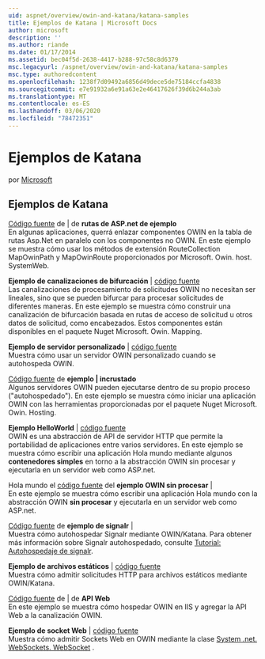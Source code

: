 ```yaml
---
uid: aspnet/overview/owin-and-katana/katana-samples
title: Ejemplos de Katana | Microsoft Docs
author: microsoft
description: ''
ms.author: riande
ms.date: 01/17/2014
ms.assetid: bec04f5d-2638-4417-b288-97c58c8d6379
msc.legacyurl: /aspnet/overview/owin-and-katana/katana-samples
msc.type: authoredcontent
ms.openlocfilehash: 1238f7d09492a6856d49dece5de75184ccfa4838
ms.sourcegitcommit: e7e91932a6e91a63e2e46417626f39d6b244a3ab
ms.translationtype: MT
ms.contentlocale: es-ES
ms.lasthandoff: 03/06/2020
ms.locfileid: "78472351"
---
```

# <a name="katana-samples"></a>Ejemplos de Katana

por [Microsoft](https://github.com/microsoft)

## <a name="katana-samples"></a>Ejemplos de Katana

[Código fuente](https://github.com/aspnet/samples/tree/master/samples/aspnet/Katana/AspNetRoutes) de | de **rutas de ASP.net de ejemplo**  
En algunas aplicaciones, querrá enlazar componentes OWIN en la tabla de rutas Asp.Net en paralelo con los componentes no OWIN. En este ejemplo se muestra cómo usar los métodos de extensión RouteCollection MapOwinPath y MapOwinRoute proporcionados por Microsoft. Owin. host. SystemWeb.

**Ejemplo de canalizaciones de bifurcación** | [código fuente](https://github.com/aspnet/samples/tree/master/samples/aspnet/Katana/BranchingPipelines)  
Las canalizaciones de procesamiento de solicitudes OWIN no necesitan ser lineales, sino que se pueden bifurcar para procesar solicitudes de diferentes maneras. En este ejemplo se muestra cómo construir una canalización de bifurcación basada en rutas de acceso de solicitud u otros datos de solicitud, como encabezados. Estos componentes están disponibles en el paquete Nuget Microsoft. Owin. Mapping.

**Ejemplo de servidor personalizado** | [código fuente](https://github.com/aspnet/samples/tree/master/samples/aspnet/Katana/CustomServer)   
Muestra cómo usar un servidor OWIN personalizado cuando se autohospeda OWIN.

[Código fuente](https://github.com/aspnet/samples/tree/master/samples/aspnet/Katana/Embedded) de **ejemplo | incrustado**  
Algunos servidores OWIN pueden ejecutarse dentro de su propio proceso (&quot;autohospedado&quot;). En este ejemplo se muestra cómo iniciar una aplicación OWIN con las herramientas proporcionadas por el paquete Nuget Microsoft. Owin. Hosting.

**Ejemplo HelloWorld** | [código fuente](https://github.com/aspnet/samples/tree/master/samples/aspnet/Katana/HelloWorld)  
OWIN es una abstracción de API de servidor HTTP que permite la portabilidad de aplicaciones entre varios servidores. En este ejemplo se muestra cómo escribir una aplicación Hola mundo mediante algunos **contenedores simples** en torno a la abstracción OWIN sin procesar y ejecutarla en un servidor web como ASP.net.

Hola mundo el [código fuente](https://github.com/aspnet/samples/tree/master/samples/aspnet/Katana/HelloWorldRawOwin) del **ejemplo OWIN sin procesar** |   
En este ejemplo se muestra cómo escribir una aplicación Hola mundo con la abstracción OWIN **sin procesar** y ejecutarla en un servidor web como ASP.net.

[Código fuente](https://github.com/aspnet/samples/tree/master/samples/aspnet/Katana/SignalR) de **ejemplo de signalr** |   
Muestra cómo autohospedar Signalr mediante OWIN/Katana. Para obtener más información sobre Signalr autohospedado, consulte [Tutorial: Autohospedaje de signalr](../../../signalr/overview/deployment/tutorial-signalr-self-host.md).

**Ejemplo de archivos estáticos** | [código fuente](https://github.com/aspnet/samples/tree/master/samples/aspnet/Katana/StaticFilesSample)   
Muestra cómo admitir solicitudes HTTP para archivos estáticos mediante OWIN/Katana.

[Código fuente](https://github.com/aspnet/samples/tree/master/samples/aspnet/Katana/WebApi) de | de **API Web**   
En este ejemplo se muestra cómo hospedar OWIN en IIS y agregar la API Web a la canalización OWIN.

**Ejemplo de socket Web** | [código fuente](https://github.com/aspnet/samples/tree/master/samples/aspnet/Katana/WebSocketSample)   
Muestra cómo admitir Sockets Web en OWIN mediante la clase [System .net. WebSockets. WebSocket](https://msdn.microsoft.com/library/system.net.websockets.websocket(v=vs.110).aspx) .
